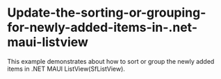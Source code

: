 # Update-the-sorting-or-grouping-for-newly-added-items-in-.net-maui-listview
This example demonstrates about how to sort or group the newly added items in .NET MAUI ListView(SfListView).
